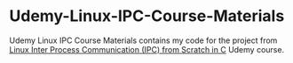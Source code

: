 # Udemy-Linux-IPC-Course-Materials
Udemy Linux IPC Course Materials contains my code for the project from [Linux Inter Process Communication (IPC) from Scratch in C](https://www.udemy.com/course/linuxipc/?utm_source=adwords&utm_medium=udemyads&utm_campaign=Search_DSA_Beta_Prof_la.EN_cc.ROW-English&campaigntype=Search&portfolio=ROW-English&language=EN&product=Course&test=&audience=DSA&topic=&priority=Beta&utm_content=deal4584&utm_term=_._ag_162511579564_._ad_696197165427_._kw__._de_c_._dm__._pl__._ti_dsa-1677053911888_._li_9042300_._pd__._&matchtype=&gad_source=1&gad_campaignid=21168154305&gbraid=0AAAAADROdO2_QfoKD2OJZ5qiXwHLzgEjT&gclid=CjwKCAjw4efDBhATEiwAaDBpblHXQNjYjISpsi9IPdmWXNtquceZNyOSspgK1ssQcdF2rRmxyGC9PRoCXKcQAvD_BwE&couponCode=PMNVD2525) Udemy course.
